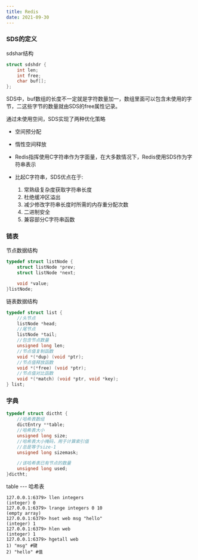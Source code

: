 ```yaml
---
title: Redis
date: 2021-09-30 
---  
```



### SDS的定义   

sdshar结构

```cpp
struct sdshdr {
    int len;
    int free;
    char buf[];
};
```

SDS中，buf数组的长度不一定就是字符数量加一，数组里面可以包含未使用的字节，二这些字节的数量就由SDS的free属性记录。  


通过未使用空间，SDS实现了两种优化策略  

+ 空间预分配 
+ 惰性空间释放  


+ Redis指挥使用C字符串作为字面量，在大多数情况下，Redis使用SDS作为字符串表示
+ 比起C字符串，SDS优点在于:  
  1. 常熟级复杂度获取字符串长度
  2. 杜绝缓冲区溢出
  3. 减少修改字符串长度时所需的内存重分配次数
  4. 二进制安全
  5. 兼容部分C字符串函数



### 链表   

节点数据结构
```cpp
typedef struct listNode {
    struct listNode *prev;
    struct listNode *next;

    void *value;
}listNode;
```


链表数据结构


```cpp
typedef struct list {
    //头节点
    listNode *head;
    //尾节点
    listNode *tail;
    //包含节点数量
    unsigned long len;
    //节点值复制函数
    void *(*dup) (void *ptr);
    //节点值释放函数
    void *(*free) (void *ptr);
    //节点值对比函数
    void *(*match) (void *ptr, void *key);
} list;
```


### 字典  

```cpp
typedef struct dictht {
    //哈希表数组
    dictEntry **table;
    //哈希表大小
    unsigned long size;
    //哈希表大小掩码，用于计算索引值
    //总是等于size-1
    unsigned long sizemask;

    //该哈希表已有节点的数量
    unsigned long used;
}dictht;
```

table --- 哈希表   




```shell
127.0.0.1:6379> llen integers
(integer) 0
127.0.0.1:6379> lrange integers 0 10
(empty array)
127.0.0.1:6379> hset web msg "hello"
(integer) 1
127.0.0.1:6379> hlen web
(integer) 1
127.0.0.1:6379> hgetall web
1) "msg" #键
2) "hello" #值
```












